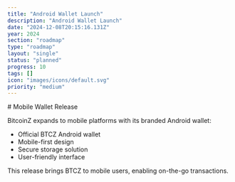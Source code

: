 ```yaml
---
title: "Android Wallet Launch"
description: "Android Wallet Launch"
date: "2024-12-08T20:15:16.131Z"
year: 2024
section: "roadmap"
type: "roadmap"
layout: "single"
status: "planned"
progress: 10
tags: []
icon: "images/icons/default.svg"
priority: "medium"
---
```


<p># Mobile Wallet Release

BitcoinZ expands to mobile platforms with its branded Android wallet:
- Official BTCZ Android wallet
- Mobile-first design
- Secure storage solution
- User-friendly interface

This release brings BTCZ to mobile users, enabling on-the-go transactions.</p>